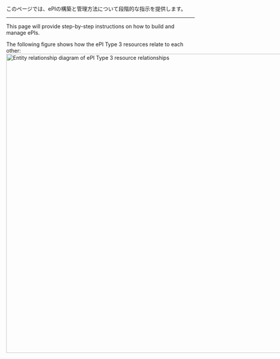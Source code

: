 このページでは、ePIの構築と管理方法について段階的な指示を提供します。
 
---

This page will provide step-by-step instructions on how to build and manage ePIs.

The following figure shows how the ePI Type 3 resources relate to each other:
<span style="display: inline-block; vertical-align: middle;">
  <img src="epiType3RelationshipDiagram.drawio.svg" alt="Entity relationship diagram of ePI Type 3 resource relationships" style="width: 800px; height: auto;" />
</span>